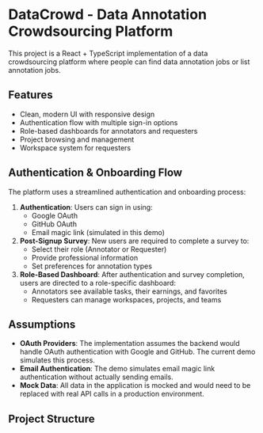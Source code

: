 # DataCrowd - Data Annotation Crowdsourcing Platform
This project is a React + TypeScript implementation of a data crowdsourcing platform where people can find data annotation jobs or list annotation jobs.
## Features
- Clean, modern UI with responsive design
- Authentication flow with multiple sign-in options
- Role-based dashboards for annotators and requesters
- Project browsing and management
- Workspace system for requesters
## Authentication & Onboarding Flow
The platform uses a streamlined authentication and onboarding process:
1. **Authentication**: Users can sign in using:
   - Google OAuth
   - GitHub OAuth
   - Email magic link (simulated in this demo)
2. **Post-Signup Survey**: New users are required to complete a survey to:
   - Select their role (Annotator or Requester)
   - Provide professional information
   - Set preferences for annotation types
3. **Role-Based Dashboard**: After authentication and survey completion, users are directed to a role-specific dashboard:
   - Annotators see available tasks, their earnings, and favorites
   - Requesters can manage workspaces, projects, and teams
## Assumptions
- **OAuth Providers**: The implementation assumes the backend would handle OAuth authentication with Google and GitHub. The current demo simulates this process.
- **Email Authentication**: The demo simulates email magic link authentication without actually sending emails.
- **Mock Data**: All data in the application is mocked and would need to be replaced with real API calls in a production environment.
## Project Structure